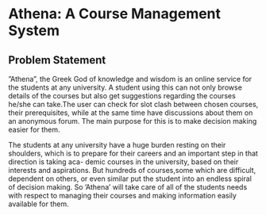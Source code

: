 # Athena: A Course Management System

## Problem Statement

”Athena”, the Greek God of knowledge and wisdom is an online service for the students
at any university. A student using this can not only browse details of the courses but also
get suggestions regarding the courses he/she can take.The user can check for slot clash
between chosen courses, their prerequisites, while at the same time have discussions
about them on an anonymous forum. The main purpose for this is to make decision
making easier for them.

The students at any university have a huge burden resting on their shoulders, which
is to prepare for their careers and an important step in that direction is taking aca-
demic courses in the university, based on their interests and aspirations. But hundreds
of courses,some which are difficult, dependent on others, or even similar put the student
into an endless spiral of decision making. So ’Athena’ will take care of all of the students
needs with respect to managing their courses and making information easily available
for them.
